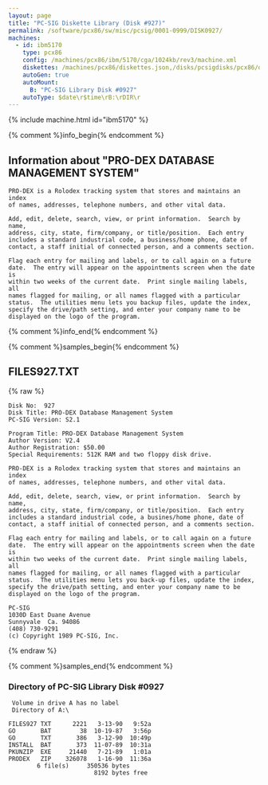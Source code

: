 ```yaml
---
layout: page
title: "PC-SIG Diskette Library (Disk #927)"
permalink: /software/pcx86/sw/misc/pcsig/0001-0999/DISK0927/
machines:
  - id: ibm5170
    type: pcx86
    config: /machines/pcx86/ibm/5170/cga/1024kb/rev3/machine.xml
    diskettes: /machines/pcx86/diskettes.json,/disks/pcsigdisks/pcx86/diskettes.json
    autoGen: true
    autoMount:
      B: "PC-SIG Library Disk #0927"
    autoType: $date\r$time\rB:\rDIR\r
---
```


{% include machine.html id="ibm5170" %}

{% comment %}info_begin{% endcomment %}

## Information about "PRO-DEX DATABASE MANAGEMENT SYSTEM"

    PRO-DEX is a Rolodex tracking system that stores and maintains an index
    of names, addresses, telephone numbers, and other vital data.
    
    Add, edit, delete, search, view, or print information.  Search by name,
    address, city, state, firm/company, or title/position.  Each entry
    includes a standard industrial code, a business/home phone, date of
    contact, a staff initial of connected person, and a comments section.
    
    Flag each entry for mailing and labels, or to call again on a future
    date.  The entry will appear on the appointments screen when the date is
    within two weeks of the current date.  Print single mailing labels, all
    names flagged for mailing, or all names flagged with a particular
    status.  The utilities menu lets you backup files, update the index,
    specify the drive/path setting, and enter your company name to be
    displayed on the logo of the program.
{% comment %}info_end{% endcomment %}

{% comment %}samples_begin{% endcomment %}

## FILES927.TXT

{% raw %}
```
Disk No:  927                                                           
Disk Title: PRO-DEX Database Management System                          
PC-SIG Version: S2.1                                                    
                                                                        
Program Title: PRO-DEX Database Management System                       
Author Version: V2.4                                                    
Author Registration: $50.00                                             
Special Requirements: 512K RAM and two floppy disk drive.               
                                                                        
PRO-DEX is a Rolodex tracking system that stores and maintains an index 
of names, addresses, telephone numbers, and other vital data.           
                                                                        
Add, edit, delete, search, view, or print information.  Search by name, 
address, city, state, firm/company, or title/position.  Each entry      
includes a standard industrial code, a busines/home phone, date of      
contact, a staff initial of connected person, and a comments section.   
                                                                        
Flag each entry for mailing and labels, or to call again on a future    
date.  The entry will appear on the appointments screen when the date is
within two weeks of the current date.  Print single mailing labels, all 
names flagged for mailing, or all names flagged with a particular       
status.  The utilities menu lets you back-up files, update the index,   
specify the drive/path setting, and enter your company name to be       
displayed on the logo of the program.                                   
                                                                        
PC-SIG                                                                  
1030D East Duane Avenue                                                 
Sunnyvale  Ca. 94086                                                    
(408) 730-9291                                                          
(c) Copyright 1989 PC-SIG, Inc.                                         
```
{% endraw %}

{% comment %}samples_end{% endcomment %}

### Directory of PC-SIG Library Disk #0927

     Volume in drive A has no label
     Directory of A:\

    FILES927 TXT      2221   3-13-90   9:52a
    GO       BAT        38  10-19-87   3:56p
    GO       TXT       386   3-12-90  10:49p
    INSTALL  BAT       373  11-07-89  10:31a
    PKUNZIP  EXE     21440   7-21-89   1:01a
    PRODEX   ZIP    326078   1-16-90  11:36a
            6 file(s)     350536 bytes
                            8192 bytes free
